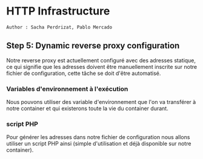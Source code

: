 # HTTP Infrastructure

```
Author : Sacha Perdrizat, Pablo Mercado
```

## Step 5: Dynamic reverse proxy configuration

Notre reverse proxy est actuellement configuré avec des adresses statique, ce qui signifie que les adresses doivent être manuellement inscrite sur notre fichier de configuration, cette tâche se doit d'être automatisé.

### Variables d'environnement à l'exécution
Nous pouvons utiliser des variable d'environnement que l'on va transférer à notre container et qui existerons toute la vie du container durant.

### script PHP

Pour générer les adresses dans notre fichier de configuration nous allons utiliser un script PHP ainsi (simple d'utilisation et déjà disponible sur notre container).
